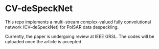 # CV-deSpeckNet
This repo implements a multi-stream complex-valued fully convolutional network (CV-deSpeckNet) for PolSAR data despeckling.

Currently, the paper is undergoing review at IEEE GRSL. The codes will be uploaded once the article is accepted.
